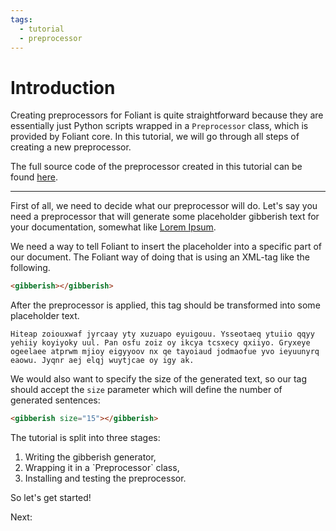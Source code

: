 ```yaml
---
tags:
  - tutorial
  - preprocessor
---
```


# Introduction

Creating preprocessors for Foliant is quite straightforward because they are essentially just Python scripts wrapped in a `Preprocessor` class, which is provided by Foliant core. In this tutorial, we will go through all steps of creating a new preprocessor.

The full source code of the preprocessor created in this tutorial can be found [here](https://github.com/foliant-docs/preprocessor_tutorial).

---

First of all, we need to decide what our preprocessor will do. Let's say you need a preprocessor that will generate some placeholder gibberish text for your documentation, somewhat like [Lorem Ipsum](https://lipsum.com/).

We need a way to tell Foliant to insert the placeholder into a specific part of our document. The Foliant way of doing that is using an XML-tag like the following.

```html
<gibberish></gibberish>
```

After the preprocessor is applied, this tag should be transformed into some placeholder text.

```
Hiteap zoiouxwaf jyrcaay yty xuzuapo eyuigouu. Ysseotaeq ytuiio qqyy yehiiy koyiyoky uul. Pan osfu zoiz oy ikcya tcsxecy qxiiyo. Gryxeye ogeelaee atprwm mjioy eigyyoov nx qe tayoiaud jodmaofue yvo ieyuunyrq eaowu. Jyqnr aej elqj wuytjcae oy igy ak.
```

We would also want to specify the size of the generated text, so our tag should accept the `size` parameter which will define the number of generated sentences:

```html
<gibberish size="15"></gibberish>
```

The tutorial is split into three stages:

1. <link src="generator.md">Writing the gibberish generator</link>,
1. <link src="preprocessor.md">Wrapping it in a `Preprocessor` class</link>,
1. <link src="install.md">Installing and testing the preprocessor</link>.

So let's get started!

Next: <link src="generator.md"></link>
